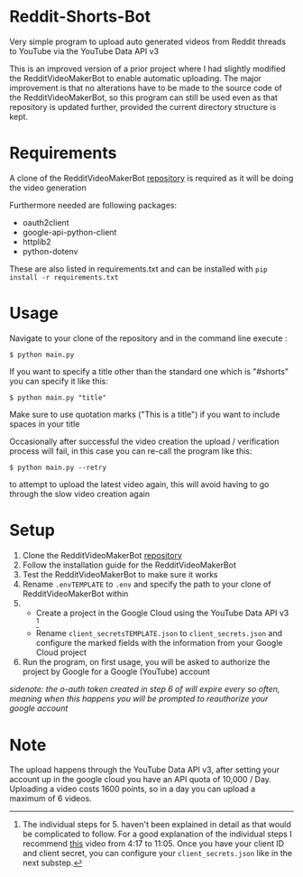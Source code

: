 # Reddit-Shorts-Bot
Very simple program to upload auto generated videos from Reddit threads to YouTube via the YouTube Data API v3

This is an improved version of a prior project where I had slightly modified the RedditVideoMakerBot to enable automatic uploading. The major improvement is that no alterations have to be made to the source code of the RedditVideoMakerBot, so this program can still be used even as that repository is updated further, provided the current directory structure is kept.

# Requirements

A clone of the RedditVideoMakerBot [repository](https://github.com/elebumm/RedditVideoMakerBot) is required as it will be doing the video generation

Furthermore needed are following packages:
 - oauth2client
 - google-api-python-client
 - httplib2
 - python-dotenv

These are also listed in requirements.txt and can be installed with `pip install -r requirements.txt`

# Usage

Navigate to your clone of the repository and in the command line execute :
```
$ python main.py
```
If you want to specify a title other than the standard one which is "#shorts" you can specify it like this:
```
$ python main.py "title"
```
Make sure to use quotation marks ("This is a title") if you want to include spaces in your title

Occasionally after successful the video creation the upload / verification process will fail, in this case you can re-call the program like this:
```
$ python main.py --retry
```
to attempt to upload the latest video again, this will avoid having to go through the slow video creation again

# Setup

1. Clone the RedditVideoMakerBot [repository](https://github.com/elebumm/RedditVideoMakerBot)
2. Follow the installation guide for the RedditVideoMakerBot
3. Test the RedditVideoMakerBot to make sure it works
4. Rename `.envTEMPLATE` to `.env` and specify the path to your clone of RedditVideoMakerBot within
5.	-  Create a project in the Google Cloud using the YouTube Data API v3 [^1]
	-  Rename `client_secretsTEMPLATE.json` to `client_secrets.json` and configure the marked fields with the information from your Google Cloud project
6. Run the program, on first usage, you will be asked to authorize the project by Google for a Google (YouTube) account

*sidenote: the o-auth token created in step 6 of will expire every so often, meaning when this happens you will be prompted to reauthorize your google account*

[^1]: The individual steps for 5. haven't been explained in detail as that would be complicated to follow.
For a good explanation of the individual steps I recommend [this](https://www.youtube.com/watch?v=aFwZgth790Q) video from 4:17 to 11:05. 
Once you have your client ID and client secret, you can configure your `client_secrets.json` like in the next substep.

# Note

The upload happens through the YouTube Data API v3, after setting your account up in the google cloud you have an API quota of 10,000 / Day. Uploading a video costs 1600 points, so in a day you can upload a maximum of 6 videos.